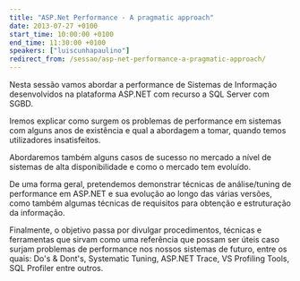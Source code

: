 ```yaml
---
title: "ASP.Net Performance - A pragmatic approach"
date: 2013-07-27 +0100
start_time: 10:00:00 +0100
end_time: 11:30:00 +0100
speakers: ["luiscunhapaulino"]
redirect_from: /sessao/asp-net-performance-a-pragmatic-approach/
---
```

Nesta sessão vamos abordar a performance de Sistemas de Informação desenvolvidos na plataforma ASP.NET  com recurso a SQL Server com SGBD.

Iremos explicar como surgem os problemas de performance em sistemas com alguns anos de existência e qual a abordagem a tomar, quando temos utilizadores insatisfeitos.

Abordaremos também alguns casos de sucesso no mercado a nível de sistemas de alta disponibilidade e como o mercado tem evoluído.

De uma forma geral, pretendemos demonstrar técnicas de análise/tuning de performance em ASP.NET
e sua evolução ao longo das várias versões, como também algumas técnicas de requisitos para obtenção e estruturação da informação.

Finalmente, o objetivo passa por divulgar procedimentos, técnicas e ferramentas que sirvam como uma referência que possam ser úteis caso surjam problemas de performance nos nossos sistemas de futuro, entre os quais: Do's &amp; Dont's,
Systematic Tuning, ASP.NET Trace, VS Profiling Tools, SQL Profiler entre outros.

